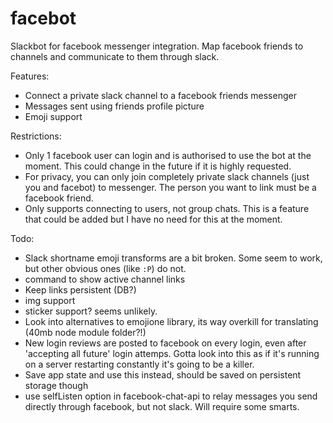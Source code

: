# facebot

Slackbot for facebook messenger integration. Map facebook friends to channels and communicate to them through slack.

Features:
- Connect a private slack channel to a facebook friends messenger
- Messages sent using friends profile picture
- Emoji support

Restrictions:
- Only 1 facebook user can login and is authorised to use the bot at the moment. This could change in the future if it is highly requested.
- For privacy, you can only join completely private slack channels (just you and facebot) to messenger. The person you want to link must be a facebook friend.
- Only supports connecting to users, not group chats. This is a feature that could be added but I have no need for this at the moment.

Todo:
- Slack shortname emoji transforms are a bit broken. Some seem to work, but other obvious ones (like `:P`) do not. 
- command to show active channel links
- Keep links persistent (DB?)
- img support
- sticker support? seems unlikely.
- Look into alternatives to emojione library, its way overkill for translating (40mb node module folder?!)
- New login reviews are posted to facebook on every login, even after 'accepting all future' login attemps. Gotta look into this as if it's running on a server restarting constantly it's going to be a killer.
 - Save app state and use this instead, should be saved on persistent storage though
- use selfListen option in facebook-chat-api to relay messages you send directly through facebook, but not slack. Will require some smarts.